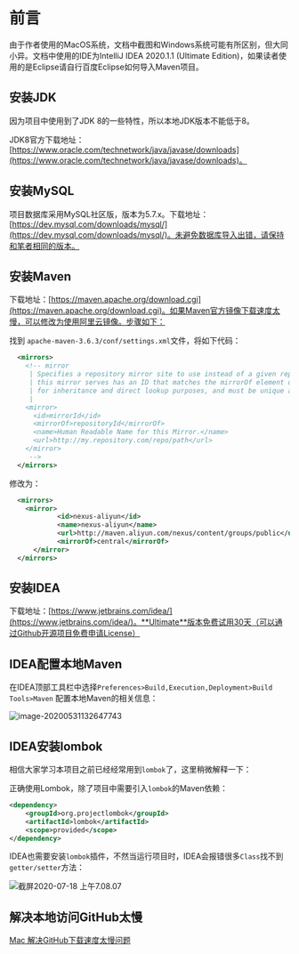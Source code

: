 # 前言

由于作者使用的MacOS系统，文档中截图和Windows系统可能有所区别，但大同小异。文档中使用的IDE为IntelliJ IDEA 2020.1.1 (Ultimate Edition)，如果读者使用的是Eclipse请自行百度Eclipse如何导入Maven项目。

## 安装JDK

因为项目中使用到了JDK 8的一些特性，所以本地JDK版本不能低于8。

JDK8官方下载地址：[https://www.oracle.com/technetwork/java/javase/downloads](https://www.oracle.com/technetwork/java/javase/downloads)。

## 安装MySQL

项目数据库采用MySQL社区版，版本为5.7.x。下载地址：[https://dev.mysql.com/downloads/mysql/](https://dev.mysql.com/downloads/mysql/)。未避免数据库导入出错，请保持和笔者相同的版本。

## 安装Maven

下载地址：[https://maven.apache.org/download.cgi](https://maven.apache.org/download.cgi)。如果Maven官方镜像下载速度太慢，可以修改为使用阿里云镜像。步骤如下：

找到 `apache-maven-3.6.3/conf/settings.xml`文件，将如下代码：

```xml
  <mirrors>
    <!-- mirror
     | Specifies a repository mirror site to use instead of a given repository. The repository that
     | this mirror serves has an ID that matches the mirrorOf element of this mirror. IDs are used
     | for inheritance and direct lookup purposes, and must be unique across the set of mirrors.
     |
    <mirror>
      <id>mirrorId</id>
      <mirrorOf>repositoryId</mirrorOf>
      <name>Human Readable Name for this Mirror.</name>
      <url>http://my.repository.com/repo/path</url>
    </mirror>
     -->
  </mirrors>
```

修改为：

```xml
  <mirrors>
    <mirror>      
			<id>nexus-aliyun</id>    
			<name>nexus-aliyun</name>  
			<url>http://maven.aliyun.com/nexus/content/groups/public</url>    
			<mirrorOf>central</mirrorOf>      
	  </mirror>
  </mirrors>
```

## 安装IDEA

下载地址：[https://www.jetbrains.com/idea/](https://www.jetbrains.com/idea/)。**Ultimate**版本免费试用30天（可以通过Github开源项目免费申请License）

## IDEA配置本地Maven

在IDEA顶部工具栏中选择`Preferences>Build,Execution,Deployment>Build Tools>Maven` 配置本地Maven的相关信息：

![image-20200531132647743](https://gitee.com/tytumo/pictures/raw/master/img/20200531132647.png)

## IDEA安装lombok

相信大家学习本项目之前已经经常用到`lombok`了，这里稍微解释一下：

正确使用Lombok，除了项目中需要引入`lombok`的Maven依赖：

```xml
<dependency>
    <groupId>org.projectlombok</groupId>
    <artifactId>lombok</artifactId>
    <scope>provided</scope>
</dependency>
```

IDEA也需要安装`lombok`插件，不然当运行项目时，IDEA会报错很多`Class`找不到`getter/setter`方法：

![截屏2020-07-18 上午7.08.07](http://cdn.tycoding.cn/20200718070821.png)

## 解决本地访问GitHub太慢

[Mac 解决GitHub下载速度太慢问题](https://www.jianshu.com/p/238f8242e1a6)
